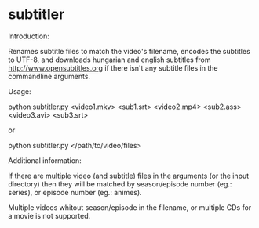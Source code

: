 subtitler
=========

Introduction:

Renames subtitle files to match the video's filename, encodes the subtitles to UTF-8,
and downloads hungarian and english subtitles from http://www.opensubtitles.org if
there isn't any subtitle files in the commandline arguments.


Usage:

python subtitler.py <video1.mkv> <sub1.srt> <video2.mp4> <sub2.ass> <video3.avi> <sub3.srt>

or

python subtitler.py </path/to/video/files>


Additional information:

If there are multiple video (and subtitle) files in the arguments (or the input directory)
then they will be matched by season/episode number (eg.: series), or episode number
(eg.: animes).

Multiple videos whitout season/episode in the filename, or multiple CDs for a movie is not supported.
